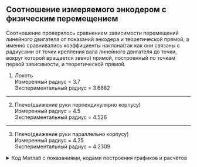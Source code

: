 ##  Cоотношение измеряемого энкодером с физическим перемещением ##
Соотношение проверялось сравнением зависимости перемещений линейного двигателя от показаний энкодера и теоретической прямой, а именно сравнивались коэффициенты наклона(так как они связаны с радиусами от точки крепления вала линейного двигателя до точки, вокруг которой вращается звено) прямой, построенный по точкам первой зависимости, и теоретической прямой.
1. Локоть  
Измеренный радиус = 3.7  
Экспериментальный радиус = 3.6682  

---
2. Плечо(движение руки перпендикулярно корпусу)  
Измеренный радиус = 4.5  
Экспериментальный радиус = 4.526  

---
3. Плечо(движение руки параллельно корпусу)  
Измеренный радиус = 4.25  
Экспериментальный радиус = 4.2309  
<details>
<summary>Код Матлаб с показаниями, кодами построения графиков и расчётов</summary>
```
clear, clc  
% %Рука 1  
% x = [337 340 343 346 349 352 354 357 0 3 5 8 11 14 17 19];  
% y = [1.75 2.05 2.1 2.35 2.6 2.75 2.8 3.1 3.3 3.5 3.6 3.75 4 4.1 4.3 4.5];  
% for i = 1:length(x)  
%     if x(i) > 180  
%        x(i) = x(i) - 360;  
%     end  
% end  
% r = 3.7;  
%Плечо - движение линейного привода от и до корпуса(перпендикулярно корпусу)  
x = [295 298 301 304 307 309 312 315 317 318 320 321 323 324 326 329 331 332 334 335 337 338 340 343];  
y = [3.7 4 4.2 4.4 4.6 4.9 5.05 5.2 5.4 5.55 5.65 5.75 5.85 6 6.15 6.3 6.55 6.65 6.8 6.9 7.05 7.15 7.3 7.45];  
r = 4.5;  
% %Плечо - вращение параллельно корпусу  
% x = [228 227 225 222 219 217 214 213 211 208 205 203 202 200 199 197 196 194 191 188 186 185 183 180 177 174 171 168 166 163 160 157];  
% y = [3.35 3.45 3.65 3.85 4.05 4.25 4.45 4.6 4.7 4.95 5.2 5.3 5.35 5.5 5.6 5.75 5.9 6 6.15 6.4 6.65 6.7 6.75 7.05 7.3 7.4 7.65 7.85 8 8.2 8.4 8.55];  
% r = -4.25;  
x1 = x - x(1);  
figure  
y = y - y(1);  
plot(x1,y)  
hold on  
k = (pi*r)/180;  
l = k*x1;  
plot(x1,l)  
a = polyfit(x1,y,1);  
y1 = a(1)*x1 + a(2);  
plot(x1,y1), grid on  
legend('Experiment', 'Teor', 'Approx')  
r  
r_experiment = (a(1)*180)/pi  
err_r = abs(r_experiment - r)  
```
</details>
